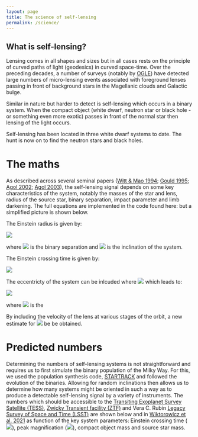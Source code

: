 ```yaml
---
layout: page
title: The science of self-lensing
permalink: /science/
---
```


## What is self-lensing?

Lensing comes in all shapes and sizes but in all cases rests on the principle of curved paths of light (geodesics) in curved space-time. Over the preceding decades, a number of surveys (notably by [OGLE](https://ogle.astrouw.edu.pl/)) have detected large numbers of micro-lensing events associated with foreground lenses passing in front of background stars in the Magellanic clouds and Galactic bulge. 

Similar in nature but harder to detect is self-lensing which occurs in a binary system. When the compact object (white dwarf, neutron star or black hole - or something even more exotic) passes in front of the normal star then lensing of the light occurs. 

Self-lensing has been located in three white dwarf systems to date. The hunt is now on to find the neutron stars and black holes.

# The maths

As described across several seminal papers ([Witt & Mao 1994](https://ui.adsabs.harvard.edu/abs/1994ApJ...430..505W/abstract); [Gould 1995](https://ui.adsabs.harvard.edu/abs/1995ApJ...446..541G/abstract); [Agol 2002](https://ui.adsabs.harvard.edu/abs/2002ApJ...579..430A/abstract); [Agol 2003](https://ui.adsabs.harvard.edu/abs/2003ApJ...594..449A/abstract)), the self-lensing signal depends on some key characteristics of the system, notably the masses of the star and lens, radius of the source star, binary separation, impact parameter and limb darkening. The full equations are implemented in the code found here: <ADDURL for the current code> but a simplified picture is shown below.

The Einstein radius is given by:
  
<img src="https://render.githubusercontent.com/render/math?math=R_{E}=\sqrt{\frac{4aGMsin(i)}{c^{2}}}">  
  
where <img src="https://render.githubusercontent.com/render/math?math=a"> is the binary separation and <img src="https://render.githubusercontent.com/render/math?math=i"> is the inclination of the system.

The Einstein crossing time is given by: 
  
<img src="https://render.githubusercontent.com/render/math?math=\tau = \frac{P_{orb}\left(R_{E} + R_{\star}\right)}{\pi asin(i)}\sqrt{1-\left(\frac{b}{b_{max}}\right)^{2}}">   
  
The eccentricty of the system can be inlcuded where <img src="https://render.githubusercontent.com/render/math?math=e = \frac{r_{max}}{a}-1"> which leads to:
  
<img src="https://render.githubusercontent.com/render/math?math=R_{E}=\sqrt{\frac{4aGM}{c^{2}}\frac{a(1-e^{2})}{1+esin(w)}}">    

where <img src="https://render.githubusercontent.com/render/math?math=w"> is the    
  
By including the velocity of the lens at various stages of the orbit, a new estimate for <img src="https://render.githubusercontent.com/render/math?math=\tau"> be be obtained.
  
  
  
# Predicted  numbers
  
Determining the numbers of self-lensing systems is not straightforward and requires us to first simulate the binary population of the Milky Way. For this, we used the population synthesis code, [STARTRACK](https://ui.adsabs.harvard.edu/abs/2008ApJS..174..223B/abstract) and followed the evolution of the binaries. Allowing for random inclinations then allows us to determine how many systems might be oriented in such a way as to produce a detectable self-lensing signal by a variety of instruments. The numbers which should be accessible to the [Transiting Exoplanet Survey Satellite (TESS)](https://tess.mit.edu/), [Zwicky Transient facility (ZTF)](https://www.ztf.caltech.edu/) and Vera C. Rubin [Legacy Survey of Space and Time (LSST)](https://www.lsst.org/) are shown below and in [Wiktorowicz et al. 2021](https://ui.adsabs.harvard.edu/abs/2021MNRAS.507..374W/abstract) as function of the key system parameters: Einstein crossing time (<img src="https://render.githubusercontent.com/render/math?math=\tau">), peak magnification (<img src="https://render.githubusercontent.com/render/math?math=\mu">), compact object mass and source star mass. 
